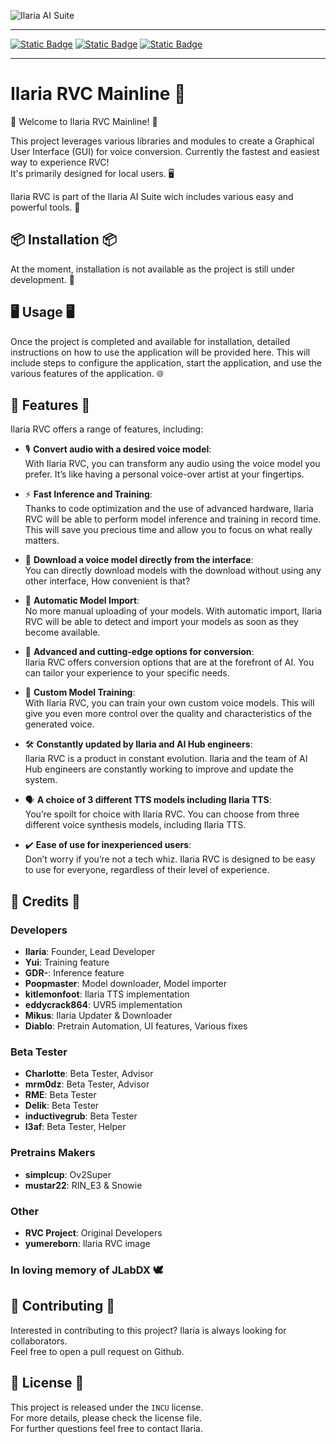 ![Ilaria AI Suite](./docs/ilariarvcmainline.png)
***
[![Static Badge](https://img.shields.io/badge/GitHub-Source%20Code-s?logo=GitHub)]([https://github.com/TheStingerX/Ilaria-RVC](https://github.com/TheStingerX/Ilaria-RVC-Mainline)) [![Static Badge](https://img.shields.io/badge/AI%20Hub-Discord%20Server-s?logo=Discord&color=%09%237289da)](https://discord.gg/aihub) [![Static Badge](https://img.shields.io/badge/Ko--Fi-s?logo=Ko-Fi&label=Support%20me%20on&labelColor=434b57&color=FF5E5B)](https://ko-fi.com/ilariaowo)
***
<p align="center">
  <h1>Ilaria RVC Mainline 💖</h1>
</p>

🎉 Welcome to Ilaria RVC Mainline! 🎉  
  
This project leverages various libraries and modules to create a Graphical User Interface (GUI) for voice conversion.
Currently the fastest and easiest way to experience RVC!  
It's primarily designed for local users. 🖥️   

Ilaria RVC is part of the Ilaria AI Suite wich includes various easy and powerful tools. 💖

## 📦 Installation 📦

At the moment, installation is not available as the project is still under development. 🚧

## 🖥️ Usage 🖥️

Once the project is completed and available for installation, detailed instructions on how to use the application will be provided here.
This will include steps to configure the application, start the application, and use the various features of the application. 🌐

## 🌟 Features 🌟

Ilaria RVC offers a range of features, including:

- 🎙️ **Convert audio with a desired voice model**:  
With Ilaria RVC, you can transform any audio using the voice model you prefer. It’s like having a personal voice-over artist at your fingertips.

- ⚡ **Fast Inference and Training**:  
Thanks to code optimization and the use of advanced hardware, Ilaria RVC will be able to perform model inference and training in record time.
This will save you precious time and allow you to focus on what really matters.

- 💾 **Download a voice model directly from the interface**:  
You can directly download models with the download without using any other interface, How convenient is that?

- 🔄 **Automatic Model Import**:  
No more manual uploading of your models. With automatic import, Ilaria RVC will be able to detect and import your models as soon as they become available.

- 🚀 **Advanced and cutting-edge options for conversion**:  
Ilaria RVC offers conversion options that are at the forefront of AI. You can tailor your experience to your specific needs.

- 🧠 **Custom Model Training**:  
With Ilaria RVC, you can train your own custom voice models. This will give you even more control over the quality and characteristics of the generated voice.

- 🛠️ **Constantly updated by Ilaria and AI Hub engineers**:  
Ilaria RVC is a product in constant evolution. Ilaria and the team of AI Hub engineers are constantly working to improve and update the system.

- 🗣️ **A choice of 3 different TTS models including Ilaria TTS**:  
You’re spoilt for choice with Ilaria RVC. You can choose from three different voice synthesis models, including Ilaria TTS.

- ✔️ **Ease of use for inexperienced users**:  
Don’t worry if you’re not a tech whiz. Ilaria RVC is designed to be easy to use for everyone, regardless of their level of experience.

## 🙏 Credits 🙏

### Developers

- **Ilaria**: Founder, Lead Developer
- **Yui**: Training feature
- **GDR-**: Inference feature
- **Poopmaster**: Model downloader, Model importer
- **kitlemonfoot**: Ilaria TTS implementation
- **eddycrack864**: UVR5 implementation
- **Mikus**: Ilaria Updater & Downloader
- **Diablo**: Pretrain Automation, UI features, Various fixes

### Beta Tester

- **Charlotte**: Beta Tester, Advisor
- **mrm0dz**: Beta Tester, Advisor
- **RME**: Beta Tester
- **Delik**: Beta Tester
- **inductivegrub**: Beta Tester
- **l3af**: Beta Tester, Helper

### Pretrains Makers

- **simplcup**: Ov2Super
- **mustar22**: RIN_E3 & Snowie

### Other

- **RVC Project**: Original Developers
- **yumereborn**: Ilaria RVC image

### **In loving memory of JLabDX** 🕊️

## 🤝 Contributing 🤝

Interested in contributing to this project? Ilaria is always looking for collaborators.  
Feel free to open a pull request on Github.

## 📄 License 📄

This project is released under the `INCU` license.  
For more details, please check the license file.  
For further questions feel free to contact Ilaria.
